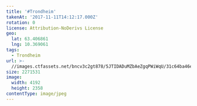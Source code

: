 ```yaml
---
title: '#Trondheim'
takenAt: '2017-11-11T14:12:17.000Z'
rotation: 0
license: Attribution-NoDerivs License
geo:
  lat: 63.406861
  lng: 10.369061
tags:
  - Trondheim
url: >-
  //images.ctfassets.net/bncv3c2gt878/5JTIDADuMZbAeZgqPWiWqU/31c64ba46ec0f019037cc5e4ddef433b/trondheim_37645059814_o
size: 2271531
image:
  width: 4192
  height: 2358
contentType: image/jpeg
---
```


